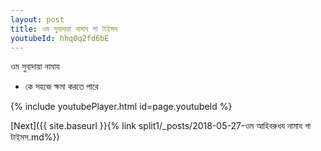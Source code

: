 ```yaml
---
layout: post
title: ওম সুবাদায়া নামায গা টাইমস
youtubeId: hhq0q2fd6bE
---
```

 
 
 ওম সুবাদায়া নামায  
 
 -  কে সহজে ক্ষমা করতে পারে 
 
  
 
  
 
 
 
 
 
 


{% include youtubePlayer.html id=page.youtubeId %}
 
[Next]({{ site.baseurl }}{% link  split1/_posts/2018-05-27-ওম আহিবরুধয নামায গা টাইমস.md%})
 
